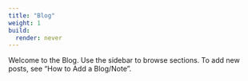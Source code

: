 ```yaml
---
title: "Blog"
weight: 1
build:
  render: never
---
```


Welcome to the Blog. Use the sidebar to browse sections. To add new posts, see “How to Add a Blog/Note”.
